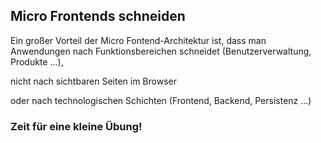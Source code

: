 ## Micro Frontends schneiden

<p class="fragment">Ein großer Vorteil der Micro Fontend-Architektur ist, dass man Anwendungen nach Funktionsbereichen schneidet (Benutzerverwaltung, Produkte ...),</p>
<p class="fragment">nicht nach sichtbaren Seiten im Browser</p>
<p class="fragment">oder nach technologischen Schichten (Frontend, Backend, Persistenz ...)</p>

<h3 class="fragment">Zeit für eine kleine Übung!</h3>
